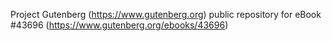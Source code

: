 Project Gutenberg (https://www.gutenberg.org) public repository for eBook #43696 (https://www.gutenberg.org/ebooks/43696)
